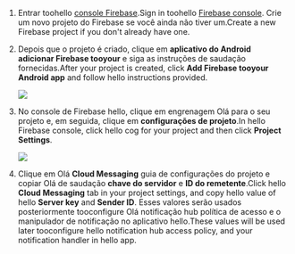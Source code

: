 

1. <span data-ttu-id="9cc5a-101">Entrar toohello [console Firebase](https://firebase.google.com/console/).</span><span class="sxs-lookup"><span data-stu-id="9cc5a-101">Sign in toohello [Firebase console](https://firebase.google.com/console/).</span></span> <span data-ttu-id="9cc5a-102">Crie um novo projeto do Firebase se você ainda não tiver um.</span><span class="sxs-lookup"><span data-stu-id="9cc5a-102">Create a new Firebase project if you don't already have one.</span></span>
2. <span data-ttu-id="9cc5a-103">Depois que o projeto é criado, clique em **aplicativo do Android adicionar Firebase tooyour** e siga as instruções de saudação fornecidas.</span><span class="sxs-lookup"><span data-stu-id="9cc5a-103">After your project is created, click **Add Firebase tooyour Android app** and follow hello instructions provided.</span></span>

    ![](./media/notification-hubs-enable-firebase-cloud-messaging/notification-hubs-add-firebase-to-android-app.png)
3. <span data-ttu-id="9cc5a-104">No console de Firebase hello, clique em engrenagem Olá para o seu projeto e, em seguida, clique em **configurações de projeto**.</span><span class="sxs-lookup"><span data-stu-id="9cc5a-104">In hello Firebase console, click hello cog for your project and then click **Project Settings**.</span></span>

    ![](./media/notification-hubs-enable-firebase-cloud-messaging/notification-hubs-firebase-console-project-settings.png)
4. <span data-ttu-id="9cc5a-105">Clique em Olá **Cloud Messaging** guia de configurações do projeto e copiar Olá de saudação **chave do servidor** e **ID do remetente**.</span><span class="sxs-lookup"><span data-stu-id="9cc5a-105">Click hello **Cloud Messaging** tab in your project settings, and copy hello value of hello **Server key** and **Sender ID**.</span></span> <span data-ttu-id="9cc5a-106">Esses valores serão usados posteriormente tooconfigure Olá notificação hub política de acesso e o manipulador de notificação no aplicativo hello.</span><span class="sxs-lookup"><span data-stu-id="9cc5a-106">These values will be used later tooconfigure hello notification hub access policy, and your notification handler in hello app.</span></span>
